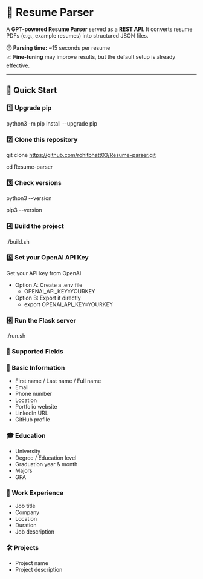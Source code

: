 # 📄 Resume Parser  

A **GPT-powered Resume Parser** served as a **REST API**. It converts resume PDFs (e.g., example resumes) into structured JSON files.  

⏱️ **Parsing time:** ~15 seconds per resume  
📈 **Fine-tuning** may improve results, but the default setup is already effective.  

---

## 🚀 Quick Start  

### 1️⃣ Upgrade pip  
python3 -m pip install --upgrade pip

### 2️⃣ Clone this repository
git clone https://github.com/rohitbhatt03/Resume-parser.git

cd Resume-parser

### 3️⃣ Check versions
python3 --version

pip3 --version

### 4️⃣ Build the project
./build.sh

### 5️⃣ Set your OpenAI API Key
Get your API key from OpenAI

- Option A: Create a .env file
  - OPENAI_API_KEY=YOURKEY
- Option B: Export it directly
  - export OPENAI_API_KEY=YOURKEY

### 6️⃣ Run the Flask server
./run.sh

### 🧾 Supported Fields
### 👤 Basic Information
  - First name / Last name / Full name
  - Email
  - Phone number
  - Location
  - Portfolio website
  - LinkedIn URL
  - GitHub profile
### 🎓 Education
  - University
  - Degree / Education level
  - Graduation year & month
  - Majors
  - GPA
### 💼 Work Experience
  - Job title
  - Company
  - Location
  - Duration
  - Job description
### 🛠️ Projects
  - Project name
  - Project description
